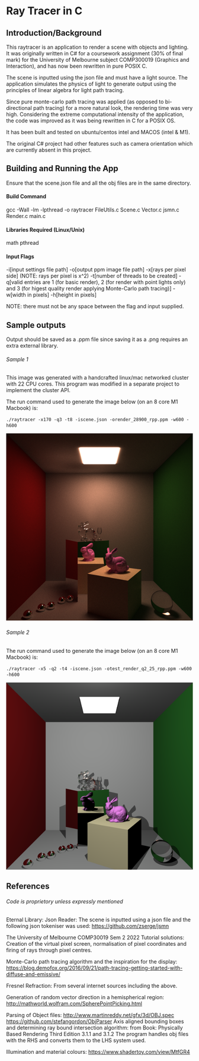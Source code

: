 # Ray Tracer in C

## Introduction/Background
This raytracer is an application to render a scene with objects and lighting. It was originally written in C# for a coursework assignment (30% of final mark) for the University of Melbourne subject COMP300019 (Graphics and Interaction), and has now been rewritten in pure POSIX C.

The scene is inputted using the json file and must have a light source. The application simulates the physics of light to generate output using the principles of linear algebra for light path tracing.

Since pure monte-carlo path tracing was applied (as opposed to bi-directional path tracing) for a more
natural look, the rendering time was very high. Considering the extreme computational intensity of the
application, the code was improved as it was being rewritten in C for a POSIX OS.

It has been built and tested on ubuntu/centos intel and MACOS (intel & M1).

The original C# project had other features such as camera orientation which are currently absent in
this project.

## Building and Running the App 
Ensure that the scene.json file and all the obj files are in the same directory. 

#### Build Command 
gcc -Wall -lm -lpthread -o raytracer FileUtils.c Scene.c Vector.c jsmn.c Render.c main.c

#### Libraries Required (Linux/Unix)
math
pthread

#### Input Flags
 -i[input settings file path]
 -o[output ppm image file path]
 -x[rays per pixel side] (NOTE: rays per pixel is x^2)
 -t[number of threads to be created]
 -q[valid entries are 1 (for basic render), 2 (for render with point lights only) and 3 (for higest quality render applying Monte-Carlo path tracing)]
 -w[width in pixels]
 -h[height in pixels]

 NOTE: there must not be any space between the flag and input supplied.

## Sample outputs
Output should be saved as a .ppm file since saving it as a .png requires an extra external library. 

###### Sample 1
This image was generated with a handcrafted linux/mac networked cluster with 22 CPU cores.
This program was modified in a separate project to implement the cluster API.

The run command used to generate the image below (on an 8 core M1 Macbook) is:

```
./raytracer -x170 -q3 -t8 -iscene.json -orender_28900_rpp.ppm -w600 -h600
```

<p float="left">
  <img src="render_q3_28900_rpp.png" />
</p>

###### Sample 2
The run command used to generate the image below (on an 8 core M1 Macbook) is:
```
./raytracer -x5 -q2 -t4 -iscene.json -otest_render_q2_25_rpp.ppm -w600 -h600
```

<p float="left">
  <img src="render_q2_25_rpp.png" />
</p>

## References
###### Code is proprietory unless expressly mentioned

Eternal Library:
Json Reader: The scene is inputted using a json file and the following json tokeniser was used:
https://github.com/zserge/jsmn

The University of Melbourne COMP30019 Sem 2 2022 Tutorial solutions: 
Creation of the virtual pixel screen, normalisation of pixel coordinates and firing of rays through pixel centres.  

Monte-Carlo path tracing algorithm and the inspiration for the display:
https://blog.demofox.org/2016/09/21/path-tracing-getting-started-with-diffuse-and-emissive/

Fresnel Refraction: 
From several internet sources including the above.

Generation of random vector direction in a hemispherical region:
http://mathworld.wolfram.com/SpherePointPicking.html

Parsing of Object files:
http://www.martinreddy.net/gfx/3d/OBJ.spec
https://github.com/stefangordon/ObjParser
Axis aligned bounding boxes and determining ray bound intersection algorithm:
from Book: Physically Based Rendering Third Edition 3.1.1 and 3.1.2
The program handles obj files with the RHS and converts them to the LHS system used.

Illumination and material colours: https://www.shadertoy.com/view/MtfGR4
